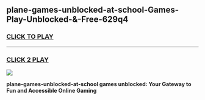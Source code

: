 
## plane-games-unblocked-at-school-Games-Play-Unblocked-&-Free-629q4
<h3>
<a href="https://premium76.site?title=plane-games-unblocked-at-school&ref=24A">CLICK TO PLAY</a></h3>
<hr>

<h3>
<a href="https://premium76.site?title=plane-games-unblocked-at-school&ref=24A">CLICK 2 PLAY</a>
  
</h3>

<a href="https://premium76.site?title=plane-games-unblocked-at-school&ref=24A"><img src="https://clearcache.store/games.png"></a>


**plane-games-unblocked-at-school games unblocked: Your Gateway to Fun and Accessible Online Gaming**
